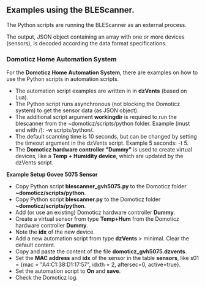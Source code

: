 ## Examples using the BLEScanner.

The Python scripts are running the BLEScanner as an external process.

The output, JSON object containing an array with one or more devices (sensors), is decoded according the data format specifications.

### Domoticz Home Automation System
For the **Domoticz Home Automation System**, there are examples on how to use the Python scripts in automation scripts.

* The automation script examples are written in in **dzVents** (based on Lua).
* The Python script runs asynchronous (not blocking the Domoticz system) to get the sensor data (as JSON object).
* The additional script argument **workingdir** is required to run the blescanner from the ~domoticz/scripts/python folder. Example (must end with /): -w scripts/python/.
* The default scanning time is 10 seconds, but can be changed by setting the timeout argument in the dzVents script. Example 5 seconds: -t 5.
* The **Domoticz hardware controller "Dummy"** is used to create virtual devices, like a **Temp + Humidity device**, which are updated by the dzVents script.

**Example Setup Govee 5075 Sensor**
* Copy Python script **blescanner_gvh5075.py** to the Domoticz folder **~domoticz/scripts/python**.
* Copy Python script **blescanner.py** to the Domoticz folder **~domoticz/scripts/python**.
* Add (or use an existing) Domoticz hardware controller **Dummy**.
* Create a virtual sensor from type **Temp+Hum** from the Domoticz hardware controller **Dummy**.
* Note the **idx** of the new device.
* Add a new automation script from type **dzVents** > minimal. Clear the default content.
* Copy and paste the content of the file **domoticz_gvh5075.dzvents**.
* Set the **MAC address** and **idx** of the sensor in the table **sensors**, like s01 = {mac = "A4:C1:38:D1:17:57", idxth = 2, aftersec=0, active=true}.
* Set the automation script to **On** and **save**.
* Check the Domoticz log.
